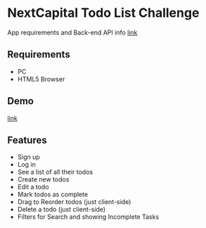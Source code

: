 # NextCapital Todo List Challenge
App requirements and Back-end API info [link](https://github.com/clarkr/nextcapital-todo)

## Requirements
- PC
- HTML5 Browser

## Demo
[link](http://50.63.138.117:304/)

## Features

* Sign up
* Log in
* See a list of all their todos
* Create new todos
* Edit a todo
* Mark todos as complete
* Drag to Reorder todos (just client-side)
* Delete a todo (just client-side)
* Filters for Search and showing Incomplete Tasks
